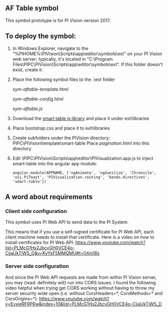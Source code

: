 ## AF Table symbol  

This symbol prototype is for PI Vision version 2017.


## To deploy the symbol: 

1. In Windows Explorer, navigate to the "%PIHOME%\PIVision\Scripts\app\editor\symbols\ext" on your PI Vision web server; typically, it's located in "C:\Program Files\PIPC\PIVision\Scripts\app\editor\symbols\ext".
If this folder doesn't exist, create it.

2. Place the following symbol files to the .\ext folder

	*sym-aftable-template.html*
	
	*sym-aftable-config.html*
	
	*sym-aftable.js*

3. Download the [smart table js library](http://lorenzofox3.github.io/smart-table-website/#top) and place it under ext\libraries
4. Place bootstrap.css and place it to ext\libraries
5. Create subfolders under the PIVision directory: PIPC\PIVision\template\smart-table 
   Place *pagination.html* into this directory
6. Edit \PIPC\PIVision\Scripts\app\editor\PIVisualization.app.js to inject smart-table into the angular app module:

   `angular.module(APPNAME, ['ngAnimate', 'ngSanitize', 'Chronicle', 'osi.PiToast', 'PIVisualization.routing', 'kendo.directives', 'smart-table'])`


## A word about requirements

### Client side configuration
This symbol uses PI Web API to send data to the PI System.

This means that if you use a self-signed certificate for PI Web API, each client machine needs to install that certificate. 
Here is a video on how to install certificates for PI Web API: https://www.youtube.com/watch?list=PLMcG1Hs2JbcvGH0VCE4o-CjjaUkTiW5_D&v=KvYsF5MMQMU#t=04m18s

### Server side configuration
And since the PI Web API requests are made from within PI Vision server, you may (read: definitely will) run into CORS issues.
I found the following video helpful when trying get CORS working without having to throw my server security wide open
 (i.e. without CorsHeaders=\*, CorsMethods=\* and CorsOrigins=*): https://www.youtube.com/watch?v=EyxieRFRPRw&index=10&list=PLMcG1Hs2JbcvGH0VCE4o-CjjaUkTiW5_D

